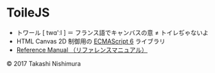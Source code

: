 # ToileJS

* トワール [ twɑ'ːl ] ＝ フランス語でキャンバスの意 ≠ トイレぢゃないよ
* HTML Canvas 2D 制御用の [ECMAScript 6](https://github.com/TakashiNishimura/HelloWorld/blob/master/ECMAScript6/ECMAScript6_reference.md) ライブラリ
* [Reference Manual （リファレンスマニュアル）](https://github.com/TakashiNishimura/toile.js/blob/master/doc/reference.md)

© 2017 Takashi Nishimura
